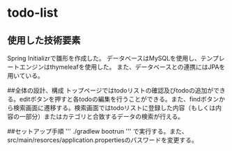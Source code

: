 # todo-list
## 使用した技術要素
Spring Initializrで雛形を作成した。
データベースはMySQLを使用し、テンプレートエンジンはthymeleafを使用した。
また、データベースとの連携にはJPAを用いている。

##全体の設計、構成
トップページではtodoリストの確認及びtodoの追加ができる。editボタンを押すと各todoの編集を行うことができる。また、findボタンから検索画面に遷移する。検索画面ではtodoリストに登録した内容（もしくは内容の一部分）またはカテゴリと合致するデータの検索が行える。

##セットアップ手順
'''
./gradlew bootrun
'''
で実行する。また、src/main/resorces/application.propertiesのパスワードを変更する。